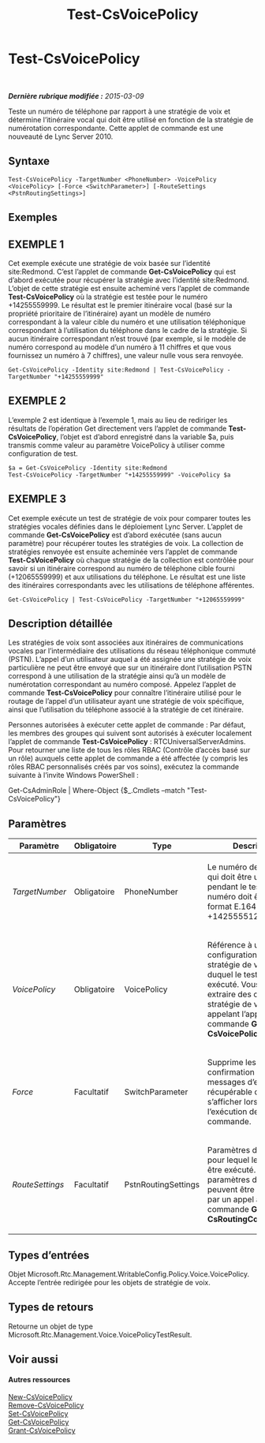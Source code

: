 ﻿---
title: Test-CsVoicePolicy
TOCTitle: Test-CsVoicePolicy
ms:assetid: 4d631e36-3a9d-4ca2-913f-8c9f4e93183d
ms:mtpsurl: https://technet.microsoft.com/fr-fr/library/Gg398310(v=OCS.15)
ms:contentKeyID: 49297158
ms.date: 05/20/2016
mtps_version: v=OCS.15
ms.translationtype: HT
---

# Test-CsVoicePolicy

 

_**Dernière rubrique modifiée :** 2015-03-09_

Teste un numéro de téléphone par rapport à une stratégie de voix et détermine l’itinéraire vocal qui doit être utilisé en fonction de la stratégie de numérotation correspondante. Cette applet de commande est une nouveauté de Lync Server 2010.

## Syntaxe

    Test-CsVoicePolicy -TargetNumber <PhoneNumber> -VoicePolicy <VoicePolicy> [-Force <SwitchParameter>] [-RouteSettings <PstnRoutingSettings>]

## Exemples

## EXEMPLE 1

Cet exemple exécute une stratégie de voix basée sur l’identité site:Redmond. C’est l’applet de commande **Get-CsVoicePolicy** qui est d’abord exécutée pour récupérer la stratégie avec l’identité site:Redmond. L’objet de cette stratégie est ensuite acheminé vers l’applet de commande **Test-CsVoicePolicy** où la stratégie est testée pour le numéro +14255559999. Le résultat est le premier itinéraire vocal (basé sur la propriété prioritaire de l’itinéraire) ayant un modèle de numéro correspondant à la valeur cible du numéro et une utilisation téléphonique correspondant à l’utilisation du téléphone dans le cadre de la stratégie. Si aucun itinéraire correspondant n’est trouvé (par exemple, si le modèle de numéro correspond au modèle d’un numéro à 11 chiffres et que vous fournissez un numéro à 7 chiffres), une valeur nulle vous sera renvoyée.

    Get-CsVoicePolicy -Identity site:Redmond | Test-CsVoicePolicy -TargetNumber "+14255559999"

## EXEMPLE 2

L’exemple 2 est identique à l’exemple 1, mais au lieu de rediriger les résultats de l’opération Get directement vers l’applet de commande **Test-CsVoicePolicy**, l’objet est d’abord enregistré dans la variable $a, puis transmis comme valeur au paramètre VoicePolicy à utiliser comme configuration de test.

    $a = Get-CsVoicePolicy -Identity site:Redmond
    Test-CsVoicePolicy -TargetNumber "+14255559999" -VoicePolicy $a

## EXEMPLE 3

Cet exemple exécute un test de stratégie de voix pour comparer toutes les stratégies vocales définies dans le déploiement Lync Server. L’applet de commande **Get-CsVoicePolicy** est d’abord exécutée (sans aucun paramètre) pour récupérer toutes les stratégies de voix. La collection de stratégies renvoyée est ensuite acheminée vers l’applet de commande **Test-CsVoicePolicy** où chaque stratégie de la collection est contrôlée pour savoir si un itinéraire correspond au numéro de téléphone cible fourni (+12065559999) et aux utilisations du téléphone. Le résultat est une liste des itinéraires correspondants avec les utilisations de téléphone afférentes.

    Get-CsVoicePolicy | Test-CsVoicePolicy -TargetNumber "+12065559999"

## Description détaillée

Les stratégies de voix sont associées aux itinéraires de communications vocales par l’intermédiaire des utilisations du réseau téléphonique commuté (PSTN). L’appel d’un utilisateur auquel a été assignée une stratégie de voix particulière ne peut être envoyé que sur un itinéraire dont l’utilisation PSTN correspond à une utilisation de la stratégie ainsi qu’à un modèle de numérotation correspondant au numéro composé. Appelez l’applet de commande **Test-CsVoicePolicy** pour connaître l’itinéraire utilisé pour le routage de l’appel d’un utilisateur ayant une stratégie de voix spécifique, ainsi que l’utilisation du téléphone associé à la stratégie de cet itinéraire.

Personnes autorisées à exécuter cette applet de commande : Par défaut, les membres des groupes qui suivent sont autorisés à exécuter localement l’applet de commande **Test-CsVoicePolicy** : RTCUniversalServerAdmins. Pour retourner une liste de tous les rôles RBAC (Contrôle d’accès basé sur un rôle) auxquels cette applet de commande a été affectée (y compris les rôles RBAC personnalisés créés par vos soins), exécutez la commande suivante à l’invite Windows PowerShell :

Get-CsAdminRole | Where-Object {$\_.Cmdlets –match "Test-CsVoicePolicy"}

## Paramètres


<table>
<colgroup>
<col style="width: 25%" />
<col style="width: 25%" />
<col style="width: 25%" />
<col style="width: 25%" />
</colgroup>
<thead>
<tr class="header">
<th>Paramètre</th>
<th>Obligatoire</th>
<th>Type</th>
<th>Description</th>
</tr>
</thead>
<tbody>
<tr class="odd">
<td><p><em>TargetNumber</em></p></td>
<td><p>Obligatoire</p></td>
<td><p>PhoneNumber</p></td>
<td><p>Le numéro de téléphone qui doit être utilisé pendant le test. Le numéro doit être au format E.164 (tel que +14255551212).</p></td>
</tr>
<tr class="even">
<td><p><em>VoicePolicy</em></p></td>
<td><p>Obligatoire</p></td>
<td><p>VoicePolicy</p></td>
<td><p>Référence à un objet de configuration de stratégie de voix à partir duquel le test doit être exécuté. Vous pouvez extraire des objets de stratégie de voix en appelant l’applet de commande <strong>Get-CsVoicePolicy</strong>.</p></td>
</tr>
<tr class="odd">
<td><p><em>Force</em></p></td>
<td><p>Facultatif</p></td>
<td><p>SwitchParameter</p></td>
<td><p>Supprime les invites de confirmation ou les messages d’erreur récupérable qui peuvent s’afficher lors de l’exécution de l’applet de commande.</p></td>
</tr>
<tr class="even">
<td><p><em>RouteSettings</em></p></td>
<td><p>Facultatif</p></td>
<td><p>PstnRoutingSettings</p></td>
<td><p>Paramètres d’itinéraire pour lequel le test doit être exécuté. Les paramètres d’itinéraire peuvent être récupérés par un appel à l’applet de commande <strong>Get-CsRoutingConfiguration</strong>.</p></td>
</tr>
</tbody>
</table>


## Types d’entrées

Objet Microsoft.Rtc.Management.WritableConfig.Policy.Voice.VoicePolicy. Accepte l’entrée redirigée pour les objets de stratégie de voix.

## Types de retours

Retourne un objet de type Microsoft.Rtc.Management.Voice.VoicePolicyTestResult.

## Voir aussi

#### Autres ressources

[New-CsVoicePolicy](new-csvoicepolicy.md)  
[Remove-CsVoicePolicy](remove-csvoicepolicy.md)  
[Set-CsVoicePolicy](set-csvoicepolicy.md)  
[Get-CsVoicePolicy](get-csvoicepolicy.md)  
[Grant-CsVoicePolicy](grant-csvoicepolicy.md)

